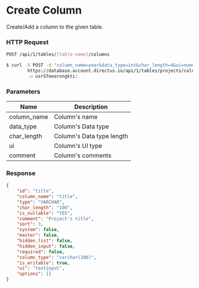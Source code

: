 # Create Column

Create/Add a column to the given table.

### HTTP Request

```bash
POST /api/1/tables/[table-name]/columns
```

```bash
$ curl -X POST -d "column_name=year&data_type=int&char_length=4&ui=numeric&comment=Year+build" \       
        https://database.account.directus.io/api/1/tables/projects/columns \
        -u usrSTeeornngkti:
```

### Parameters

Name        | Description
----------- | -----------
column_name | Column's name
data_type   | Column's Data type
char_length | Column's Data type length
ui          | Column's UI type
comment     | Column's comments

### Response

```json
{
    "id": "title",
    "column_name": "title",
    "type": "VARCHAR",
    "char_length": "100",
    "is_nullable": "YES",
    "comment": "Project's title",
    "sort": 3,
    "system": false,
    "master": false,
    "hidden_list": false,
    "hidden_input": false,
    "required": false,
    "column_type": "varchar(100)",
    "is_writable": true,
    "ui": "textinput",
    "options": []
}
```